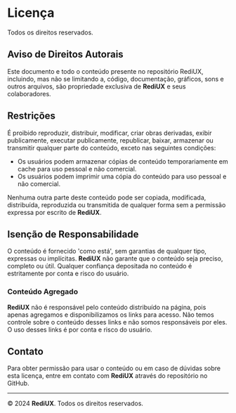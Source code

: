 # Licença

Todos os direitos reservados.

## Aviso de Direitos Autorais

Este documento e todo o conteúdo presente no repositório RediUX, incluindo, mas não se limitando a, código, documentação, gráficos, sons e outros arquivos, são propriedade exclusiva de **RediUX** e seus colaboradores.

## Restrições

É proibido reproduzir, distribuir, modificar, criar obras derivadas, exibir publicamente, executar publicamente, republicar, baixar, armazenar ou transmitir qualquer parte do conteúdo, exceto nas seguintes condições:

- Os usuários podem armazenar cópias de conteúdo temporariamente em cache para uso pessoal e não comercial.
- Os usuários podem imprimir uma cópia do conteúdo para uso pessoal e não comercial.

Nenhuma outra parte deste conteúdo pode ser copiada, modificada, distribuída, reproduzida ou transmitida de qualquer forma sem a permissão expressa por escrito de **RediUX**.

## Isenção de Responsabilidade

O conteúdo é fornecido 'como está', sem garantias de qualquer tipo, expressas ou implícitas. **RediUX** não garante que o conteúdo seja preciso, completo ou útil. Qualquer confiança depositada no conteúdo é estritamente por conta e risco do usuário.

### Conteúdo Agregado

**RediUX** não é responsável pelo conteúdo distribuído na página, pois apenas agregamos e disponibilizamos os links para acesso. Não temos controle sobre o conteúdo desses links e não somos responsáveis por eles. O uso desses links é por conta e risco do usuário.

## Contato

Para obter permissão para usar o conteúdo ou em caso de dúvidas sobre esta licença, entre em contato com **RediUX** através do repositório no GitHub.

---

© 2024 **RediUX**. Todos os direitos reservados.